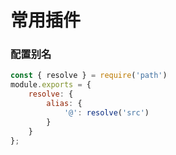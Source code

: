 # 常用插件
### 配置别名

``` javascript
const { resolve } = require('path')
module.exports = {
    resolve: {
        alias: {
            '@': resolve('src')
        }
    }
};
```